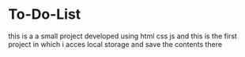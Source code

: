 # To-Do-List

this is a a small project developed using html css js and this is the first project in which i acces local storage and save the contents there 
